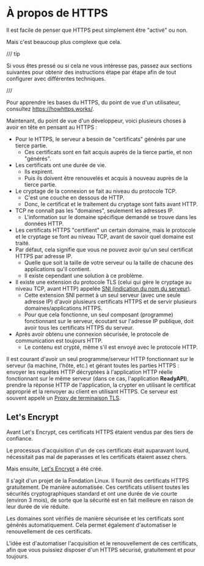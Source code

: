 # À propos de HTTPS

Il est facile de penser que HTTPS peut simplement être "activé" ou non.

Mais c'est beaucoup plus complexe que cela.

/// tip

Si vous êtes pressé ou si cela ne vous intéresse pas, passez aux sections suivantes pour obtenir des instructions étape par étape afin de tout configurer avec différentes techniques.

///

Pour apprendre les bases du HTTPS, du point de vue d'un utilisateur, consultez <a href="https://howhttps.works/"
class="external-link" target="_blank">https://howhttps.works/</a>.

Maintenant, du point de vue d'un développeur, voici plusieurs choses à avoir en tête en pensant au HTTPS :

- Pour le HTTPS, le serveur a besoin de "certificats" générés par une tierce partie.
  - Ces certificats sont en fait acquis auprès de la tierce partie, et non "générés".
- Les certificats ont une durée de vie.
  - Ils expirent.
  - Puis ils doivent être renouvelés et acquis à nouveau auprès de la tierce partie.
- Le cryptage de la connexion se fait au niveau du protocole TCP.
  - C'est une couche en dessous de HTTP.
  - Donc, le certificat et le traitement du cryptage sont faits avant HTTP.
- TCP ne connaît pas les "domaines", seulement les adresses IP.
  - L'information sur le domaine spécifique demandé se trouve dans les données HTTP.
- Les certificats HTTPS "certifient" un certain domaine, mais le protocole et le cryptage se font au niveau TCP, avant de savoir quel domaine est traité.
- Par défaut, cela signifie que vous ne pouvez avoir qu'un seul certificat HTTPS par adresse IP.
  - Quelle que soit la taille de votre serveur ou la taille de chacune des applications qu'il contient.
  - Il existe cependant une solution à ce problème.
- Il existe une extension du protocole TLS (celui qui gère le cryptage au niveau TCP, avant HTTP) appelée <a
  href="https://fr.wikipedia.org/wiki/Server_Name_Indication" class="external-link" target="_blank"><abbr
  title="Server Name Indication (indication du nom du serveur)">SNI (indication du nom du serveur)</abbr></a>.
  - Cette extension SNI permet à un seul serveur (avec une seule adresse IP) d'avoir plusieurs certificats HTTPS et de servir plusieurs domaines/applications HTTPS.
  - Pour que cela fonctionne, un seul composant (programme) fonctionnant sur le serveur, écoutant sur l'adresse IP publique, doit avoir tous les certificats HTTPS du serveur.
- Après avoir obtenu une connexion sécurisée, le protocole de communication est toujours HTTP.
  - Le contenu est crypté, même s'il est envoyé avec le protocole HTTP.

Il est courant d'avoir un seul programme/serveur HTTP fonctionnant sur le serveur (la machine, l'hôte, etc.) et
gérant toutes les parties HTTPS : envoyer les requêtes HTTP décryptées à l'application HTTP réelle fonctionnant sur
le même serveur (dans ce cas, l'application **ReadyAPI**), prendre la réponse HTTP de l'application, la crypter en utilisant le certificat approprié et la renvoyer au client en utilisant HTTPS. Ce serveur est souvent appelé un <a href="https://en.wikipedia.org/wiki/TLS_termination_proxy" class="external-link" target="_blank">Proxy de terminaison TLS</a>.

## Let's Encrypt

Avant Let's Encrypt, ces certificats HTTPS étaient vendus par des tiers de confiance.

Le processus d'acquisition d'un de ces certificats était auparavant lourd, nécessitait pas mal de paperasses et les certificats étaient assez chers.

Mais ensuite, <a href="https://letsencrypt.org/" class="external-link" target="_blank">Let's Encrypt</a> a été créé.

Il s'agit d'un projet de la Fondation Linux. Il fournit des certificats HTTPS gratuitement. De manière automatisée. Ces certificats utilisent toutes les sécurités cryptographiques standard et ont une durée de vie courte (environ 3 mois), de sorte que la sécurité est en fait meilleure en raison de leur durée de vie réduite.

Les domaines sont vérifiés de manière sécurisée et les certificats sont générés automatiquement. Cela permet également d'automatiser le renouvellement de ces certificats.

L'idée est d'automatiser l'acquisition et le renouvellement de ces certificats, afin que vous puissiez disposer d'un HTTPS sécurisé, gratuitement et pour toujours.
